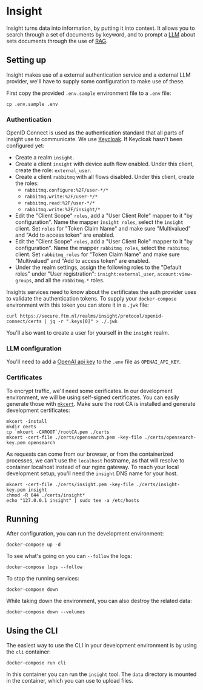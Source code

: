 
# Insight

Insight turns data into information, by putting it into context. It allows you
to search through a set of documents by keyword, and to prompt a
[LLM](https://en.wikipedia.org/wiki/Large_language_model) about sets documents
through the use of
[RAG](https://research.ibm.com/blog/retrieval-augmented-generation-RAG).

## Setting up

Insight makes use of a external authentication service and a external LLM
provider, we'll have to supply some configuration to make use of these.

First copy the provided `.env.sample` environment file to a `.env` file:
```
cp .env.sample .env
```

### Authentication

OpenID Connect is used as the authentication standard that all parts of insight
use to communicate. We use [Keycloak](https://www.keycloak.org/). If Keycloak
hasn't been configured yet:
- Create a realm `insight`.
- Create a client `insight` with device auth flow enabled. Under this client,
  create the role: `external_user`.
- Create a client `rabbitmq` with all flows disabled. Under this client, create
  the roles: 
  - `rabbitmq.configure:%2F/user-*/*`
  - `rabbitmq.write:%2F/user-*/*`
  - `rabbitmq.read:%2F/user-*/*`
  - `rabbitmq.write:%2F/insight/*`
- Edit the "Client Scope" `roles`, add a "User Client Role" mapper to it "by
  configuration". Name the mapper `insight roles`, select the `insight` client.
  Set `roles` for "Token Claim Name" and make sure "Multivalued" and "Add to
  access token" are enabled.
- Edit the "Client Scope" `roles`, add a "User Client Role" mapper to it "by
  configuration". Name the mapper `rabbitmq roles`, select the `rabbitmq` client.
  Set `rabbitmq_roles` for "Token Claim Name" and make sure "Multivalued" and "Add to
  access token" are enabled.
- Under the realm settings, assign the following roles to the "Default roles"
  under "User registration": `insight:external_user`, `account:view-groups`, and
  all the `rabbitmq.*` roles.
  

Insights services need to know about the certificates the auth provider uses to
validate the authentication tokens. To supply your `docker-compose` environment
with this token you can store it in a `.jwk` file:
```
curl https://secure.ftm.nl/realms/insight/protocol/openid-connect/certs | jq -r ".keys[0]" > ./.jwk
```

You'll also want to create a user for yourself in the `insight` realm.

### LLM configuration

You'll need to add a [OpenAI api key](https://platform.openai.com/api-keys) to
the `.env` file as `OPENAI_API_KEY`.


### Certificates

To encrypt traffic, we'll need some cerificates. In our development environment,
we will be using self-signed certificates. You can easily generate those with
[`mkcert`](https://github.com/FiloSottile/mkcert). Make sure the root CA is
installed and generate development certificates:
```
mkcert -install
mkdir certs
cp `mkcert -CAROOT`/rootCA.pem ./certs
mkcert -cert-file ./certs/opensearch.pem -key-file ./certs/opensearch-key.pem opensearch 
```

As requests can come from our browser, or from the containerized processes, we
can't use the `localhost` hostname, as that will resolve to container localhost
instead of our nginx gateway. To reach your local development setup, you'll need
the `insight` DNS name for your host.
```
mkcert -cert-file ./certs/insight.pem -key-file ./certs/insight-key.pem insight
chmod -R 644 ./certs/insight*
echo "127.0.0.1 insight" | sudo tee -a /etc/hosts
```


## Running

After configuration, you can run the development environment:
```
docker-compose up -d
```

To see what's going on you can `--follow` the logs:
```
docker-compose logs --follow
```

To stop the running services:
```
docker-compose down
```

While taking down the environment, you can also destroy the related data:
```
docker-compose down --volumes
```


## Using the CLI

The easiest way to use the CLI in your development environment is by using the
`cli` container:
```
docker-compose run cli
```

In this container you can run the `insight` tool. The `data` directory is
mounted in the container, which you can use to upload files.
